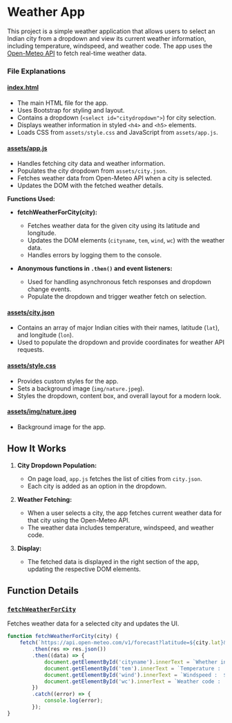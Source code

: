 # Weather App

This project is a simple weather application that allows users to select an Indian city from a dropdown and view its current weather information, including temperature, windspeed, and weather code. The app uses the [Open-Meteo API](https://open-meteo.com/) to fetch real-time weather data.

### File Explanations

#### [index.html](index.html)

- The main HTML file for the app.
- Uses Bootstrap for styling and layout.
- Contains a dropdown (`<select id="citydropdown">`) for city selection.
- Displays weather information in styled `<h4>` and `<h5>` elements.
- Loads CSS from `assets/style.css` and JavaScript from `assets/app.js`.

#### [assets/app.js](assets/app.js)

- Handles fetching city data and weather information.
- Populates the city dropdown from `assets/city.json`.
- Fetches weather data from Open-Meteo API when a city is selected.
- Updates the DOM with the fetched weather details.

**Functions Used:**

- **fetchWeatherForCity(city):**
  - Fetches weather data for the given city using its latitude and longitude.
  - Updates the DOM elements (`cityname`, `tem`, `wind`, `wc`) with the weather data.
  - Handles errors by logging them to the console.

- **Anonymous functions in `.then()` and event listeners:**
  - Used for handling asynchronous fetch responses and dropdown change events.
  - Populate the dropdown and trigger weather fetch on selection.

#### [assets/city.json](assets/city.json)

- Contains an array of major Indian cities with their names, latitude (`lat`), and longitude (`lon`).
- Used to populate the dropdown and provide coordinates for weather API requests.

#### [assets/style.css](assets/style.css)

- Provides custom styles for the app.
- Sets a background image (`img/nature.jpeg`).
- Styles the dropdown, content box, and overall layout for a modern look.

#### [assets/img/nature.jpeg](assets/img/nature.jpeg)

- Background image for the app.

## How It Works

1. **City Dropdown Population:**
   - On page load, `app.js` fetches the list of cities from `city.json`.
   - Each city is added as an option in the dropdown.

2. **Weather Fetching:**
   - When a user selects a city, the app fetches current weather data for that city using the Open-Meteo API.
   - The weather data includes temperature, windspeed, and weather code.

3. **Display:**
   - The fetched data is displayed in the right section of the app, updating the respective DOM elements.

## Function Details

### [`fetchWeatherForCity`](assets/app.js)

Fetches weather data for a selected city and updates the UI.

```js
function fetchWeatherForCity(city) {
    fetch(`https://api.open-meteo.com/v1/forecast?latitude=${city.lat}&longitude=${city.lon}&current_weather=true`)
        .then(res => res.json())
        .then((data) => {
            document.getElementById('cityname').innerText = `Whether in :  ${city.name}`;
            document.getElementById('tem').innerText = `Temperature :  ${data.current_weather.temperature}°C`;
            document.getElementById('wind').innerText = `Windspeed :  ${data.current_weather.windspeed} km/h`;
            document.getElementById('wc').innerText = `Weather code :  ${data.current_weather.weathercode}`;
        })
        .catch((error) => {
            console.log(error);
        });
}
